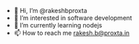 - 👋 Hi, I’m @rakeshbproxta
- 👀 I’m interested in software development
- 🌱 I’m currently learning nodejs
- 📫 How to reach me rakesh.b@proxta.in

<!---
rakeshbproxta/rakeshbproxta is a ✨ special ✨ repository because its `README.md` (this file) appears on your GitHub profile.
You can click the Preview link to take a look at your changes.
--->
